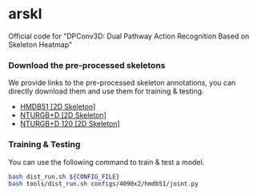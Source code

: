# arskl

Official code for "DPConv3D: Dual Pathway Action Recognition Based on Skeleton Heatmap"

### Download the pre-processed skeletons
We provide links to the pre-processed skeleton annotations, you can directly download them and use them for training & testing.
- [HMDB51 [2D Skeleton]](https://download.openmmlab.com/mmaction/pyskl/data/hmdb51/hmdb51_hrnet.pkl)
- [NTURGB+D [2D Skeleton]](https://download.openmmlab.com/mmaction/pyskl/data/nturgbd/ntu60_hrnet.pkl)
- [NTURGB+D 120 [2D Skeleton]](https://download.openmmlab.com/mmaction/pyskl/data/nturgbd/ntu120_hrnet.pkl)


### Training & Testing
You can use the following command to train & test a model.
```bash
bash dist_run.sh ${CONFIG_FILE}
bash tools/dist_run.sh configs/4090x2/hmdb51/joint.py
```

